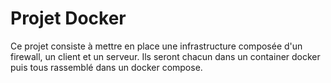 # Projet Docker
Ce projet consiste à mettre en place une infrastructure composée d'un firewall, un client et un serveur. Ils seront chacun dans un container docker puis tous rassemblé dans un docker compose.
